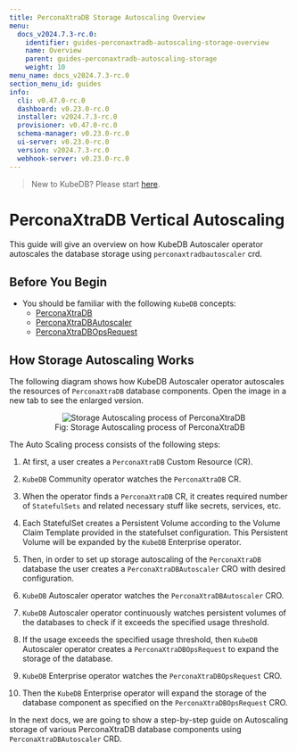 ```yaml
---
title: PerconaXtraDB Storage Autoscaling Overview
menu:
  docs_v2024.7.3-rc.0:
    identifier: guides-perconaxtradb-autoscaling-storage-overview
    name: Overview
    parent: guides-perconaxtradb-autoscaling-storage
    weight: 10
menu_name: docs_v2024.7.3-rc.0
section_menu_id: guides
info:
  cli: v0.47.0-rc.0
  dashboard: v0.23.0-rc.0
  installer: v2024.7.3-rc.0
  provisioner: v0.47.0-rc.0
  schema-manager: v0.23.0-rc.0
  ui-server: v0.23.0-rc.0
  version: v2024.7.3-rc.0
  webhook-server: v0.23.0-rc.0
---
```


> New to KubeDB? Please start [here](/docs/v2024.7.3-rc.0/README).

# PerconaXtraDB Vertical Autoscaling

This guide will give an overview on how KubeDB Autoscaler operator autoscales the database storage using `perconaxtradbautoscaler` crd.

## Before You Begin

- You should be familiar with the following `KubeDB` concepts:
  - [PerconaXtraDB](/docs/v2024.7.3-rc.0/guides/percona-xtradb/concepts/perconaxtradb)
  - [PerconaXtraDBAutoscaler](/docs/v2024.7.3-rc.0/guides/percona-xtradb/concepts/autoscaler)
  - [PerconaXtraDBOpsRequest](/docs/v2024.7.3-rc.0/guides/percona-xtradb/concepts/opsrequest)

## How Storage Autoscaling Works

The following diagram shows how KubeDB Autoscaler operator autoscales the resources of `PerconaXtraDB` database components. Open the image in a new tab to see the enlarged version.

<figure align="center">
  <img alt="Storage Autoscaling process of PerconaXtraDB" src="/docs/v2024.7.3-rc.0/guides/percona-xtradb/autoscaler/storage/overview/images/pxas-storage.jpeg">
<figcaption align="center">Fig: Storage Autoscaling process of PerconaXtraDB</figcaption>
</figure>

The Auto Scaling process consists of the following steps:

1. At first, a user creates a `PerconaXtraDB` Custom Resource (CR).

2. `KubeDB` Community operator watches the `PerconaXtraDB` CR.

3. When the operator finds a `PerconaXtraDB` CR, it creates required number of `StatefulSets` and related necessary stuff like secrets, services, etc.

4. Each StatefulSet creates a Persistent Volume according to the Volume Claim Template provided in the statefulset configuration. This Persistent Volume will be expanded by the `KubeDB` Enterprise operator.

5. Then, in order to set up storage autoscaling of the `PerconaXtraDB` database the user creates a `PerconaXtraDBAutoscaler` CRO with desired configuration.

6. `KubeDB` Autoscaler operator watches the `PerconaXtraDBAutoscaler` CRO.

7. `KubeDB` Autoscaler operator continuously watches persistent volumes of the databases to check if it exceeds the specified usage threshold.

8. If the usage exceeds the specified usage threshold, then `KubeDB` Autoscaler operator creates a `PerconaXtraDBOpsRequest` to expand the storage of the database.
9. `KubeDB` Enterprise operator watches the `PerconaXtraDBOpsRequest` CRO.
10. Then the `KubeDB` Enterprise operator will expand the storage of the database component as specified on the `PerconaXtraDBOpsRequest` CRO.

In the next docs, we are going to show a step-by-step guide on Autoscaling storage of various PerconaXtraDB database components using `PerconaXtraDBAutoscaler` CRD.
